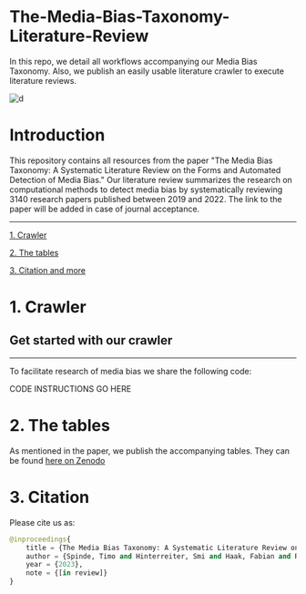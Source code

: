 # The-Media-Bias-Taxonomy-Literature-Review
In this repo, we detail all workflows accompanying our Media Bias Taxonomy. Also, we publish an easily usable literature crawler to execute literature reviews. 

![d](figures/transparent.png)

# Introduction
This repository contains all resources from the paper "The Media Bias Taxonomy: A Systematic Literature Review on the Forms and Automated Detection of Media Bias." Our literature review summarizes the research on computational methods to detect media bias by systematically reviewing 3140 research papers published between 2019 and 2022. The link to the paper will be added in case of journal acceptance. 

___

[1. Crawler](#1-crawler)
   
[2. The tables](#2-tables)

[3. Citation and more](#3-more)

# 1. Crawler
## Get started with our crawler
___
To facilitate research of media bias we share the following code: 

CODE INSTRUCTIONS GO HERE

# 2. The tables
As mentioned in the paper, we publish the accompanying tables. They can be found [here on Zenodo](https://zenodo.org/deposit/7707761)

# 3. Citation
Please cite us as:
```python
@inproceedings{
    title = {The Media Bias Taxonomy: A Systematic Literature Review on the Forms and Automated Detection of Media Bias.},
    author = {Spinde, Timo and Hinterreiter, Smi and Haak, Fabian and Ruas, Terry and Giese, Helge and Meuschke, Norman and Gipp, Bela},
    year = {2023},
    note = {[in review]}
}
```

